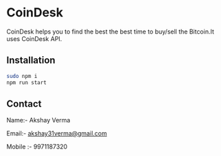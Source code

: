 # CoinDesk

CoinDesk helps you to find the best the best time to buy/sell the Bitcoin.It uses CoinDesk API.

## Installation


```bash
sudo npm i
npm run start
```


## Contact

Name:- Akshay Verma

Email:- akshay31verma@gmail.com

Mobile :- 9971187320



